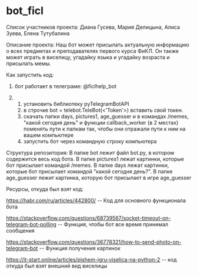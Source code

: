 # bot_ficl
Список участников проекта: Диана Гусева, Мария Делицына, Алиса Зуева, Елена Тутубалина

Описание проекта: Наш бот может присылать актуальную информацию о всех предметах и преподавателях первого курса ФиКЛ. Он также может играть в виселицу, угадайку языка и угадайку возраста и присылать мемы.

Как запустить код: 
1. бот работает в телеграме: @ficlhelp_bot

2. 1) установить библиотеку pyTelegramBotAPI
   2) в строчке bot = telebot.TeleBot(<'Token'>) вставить свой токен.
   3) скачать папки days, pictures1, age_guesser и в командах /memes, "какой сегодня день" и функции callback_worker (в 2 местах) поменять пути к папкам так, чтобы они отражали пути к ним на вашем компьютере
   4) запустить бот через командную строку компьютера

Структура репозитория: В папке bot лежит файл bot.py, в котором содержится весь код бота. В папке pictures1 лежат картинки, которые бот присылает командой /memes. В папке days лежат картинки, которые бот присылает командой "какой сегодня день?". В папке age_guesser лежит картинка, которую бот присылает в игре age_guesser

Ресурсы, откуда был взят код:

https://habr.com/ru/articles/442800/ -- Код для основного функционала бота

https://stackoverflow.com/questions/68739567/socket-timeout-on-telegram-bot-polling -- Функция, чтобы бот все время принимал сообщения

https://stackoverflow.com/questions/36778321/how-to-send-photo-on-telegram-bot -- Функция получения картинок

https://it-start.online/articles/pishem-igru-viselica-na-python-2 -- код откуда был взят внешний вид виселицы
